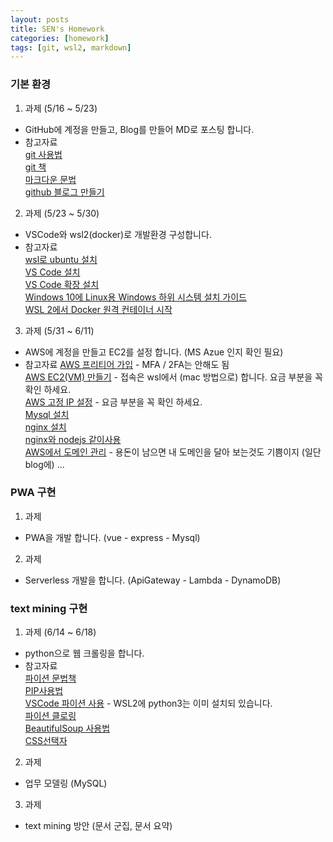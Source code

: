 ```yaml
---
layout: posts
title: SEN's Homework
categories: [homework]
tags: [git, wsl2, markdown]
---
```


### 기본 환경

1. 과제 (5/16 ~ 5/23)
 - GitHub에 계정을 만들고, Blog를 만들어 MD로 포스팅 합니다.
 - 참고자료  
   [git 사용법](https://www.youtube.com/watch?v=Z9dvM7qgN9s&list=PLb9aAqiVOvUXga6WjfooD7AIUSgGQi30G&index=1&t=453s)  
   [git 책](http://git-scm.com/book/ko/v2)  
   [마크다운 문법](https://gist.github.com/ihoneymon/652be052a0727ad59601)  
   [github 블로그 만들기](https://velog.io/@shg4821/%EA%B9%83%ED%97%88%EB%B8%8C-%EB%B8%94%EB%A1%9C%EA%B7%B8-%EB%A7%8C%EB%93%A4%EA%B8%B0-1)
   
   
2. 과제 (5/23 ~ 5/30)
 - VSCode와 wsl2(docker)로 개발환경 구성합니다.
 - 참고자료  
   [wsl로 ubuntu 설치](https://www.youtube.com/watch?v=Y_6PGpcvYW8&list=PLb9aAqiVOvUUx2JxfTaw10VycL7keumX-&index=2)  
   [VS Code 설치](https://code.visualstudio.com/)  
   [VS Code 확장 설치](https://www.google.com/search?q=vscode+%ED%95%84%EC%88%98)  
   [Windows 10에 Linux용 Windows 하위 시스템 설치 가이드](https://docs.microsoft.com/ko-kr/windows/wsl/install-win10)  
   [WSL 2에서 Docker 원격 컨테이너 시작](https://docs.microsoft.com/ko-kr/windows/wsl/tutorials/wsl-containers)
  

3. 과제 (5/31 ~ 6/11)
 - AWS에 계정을 만들고 EC2를 설정 합니다. (MS Azue 인지 확인 필요)
 - 참고자료
   [AWS 프리티어 가입](https://hoing.io/archives/3473) - MFA / 2FA는 안해도 됨  
   [AWS EC2(VM) 만들기](https://hoing.io/archives/3510) - 접속은 wsl에서 (mac 방법으로) 합니다. 요금 부분을 꼭 확인 하세요.  
   [AWS 고정 IP 설정](https://hoing.io/archives/3558) - 요금 부분을 꼭 확인 하세요.  
   [Mysql 설치](https://dejavuqa.tistory.com/317)  
   [nginx 설치](https://velog.io/@byjihye/ubuntu2)  
   [nginx와 nodejs 같이사용](https://valuefactory.tistory.com/165)    
   [AWS에서 도메인 관리](https://hoing.io/archives/3883) - 용돈이 남으면 내 도메인을 달아 보는것도 기쁨이지 (일단 blog에) ...  

### PWA 구현
1. 과제
 - PWA을 개발 합니다. (vue - express - Mysql)

2. 과제
 - Serverless 개발을 합니다. (ApiGateway - Lambda - DynamoDB)

### text mining 구현
1. 과제 (6/14 ~ 6/18)
 - python으로 웹 크롤링을 합니다. 
 - 참고자료  
   [파이션 문법책](http://byteofpython-korean.sourceforge.net/byte_of_python.pdf)  
   [PIP사용법](https://dora-guide.com/pip-install/)  
   [VSCode 파이션 사용](https://code.visualstudio.com/docs/python/python-tutorial) - WSL2에 python3는 이미 설치되 있습니다.  
   [파이션 클로링](https://www.youtube.com/watch?v=hKApZHK_fOQ&list=PL5bK87xH5V1xkEvVYBupHYNUtIEAiLIzL)  
   [BeautifulSoup 사용법](https://wikidocs.net/85739)  
   [CSS선택자](https://developer.mozilla.org/ko/docs/Web/CSS/CSS_Selectors)  

2. 과제 
 - 업무 모델링 (MySQL)

3. 과제
 - text mining 방안 (문서 군집, 문서 요약)